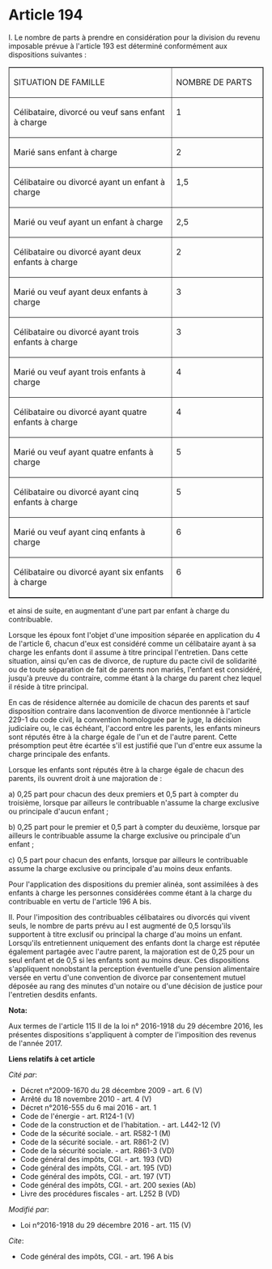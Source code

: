 # Article 194

I. Le nombre de parts à prendre en considération pour la division du revenu imposable prévue à l'article 193 est déterminé
conformément aux dispositions suivantes : 

<table align="center" border="1" cellpadding="0" cellspacing="0" width="680">
  <tbody>
    <tr>
      <td width="454">

SITUATION DE FAMILLE 

</td>
      <td width="227">

NOMBRE DE PARTS 

</td>
    </tr>
    <tr>
      <td valign="top" width="454">

Célibataire, divorcé ou veuf sans enfant à charge 

</td>
      <td valign="top" width="227">

1 

</td>
    </tr>
    <tr>
      <td valign="top" width="454">

Marié sans enfant à charge 

</td>
      <td valign="top" width="227">

2 

</td>
    </tr>
    <tr>
      <td valign="top" width="454">

Célibataire ou divorcé ayant un enfant à charge 

</td>
      <td valign="top" width="227">

1,5 

</td>
    </tr>
    <tr>
      <td valign="top" width="454">

Marié ou veuf ayant un enfant à charge 

</td>
      <td valign="top" width="227">

2,5 

</td>
    </tr>
    <tr>
      <td valign="top" width="454">

Célibataire ou divorcé ayant deux enfants à charge 

</td>
      <td valign="top" width="227">

2 

</td>
    </tr>
    <tr>
      <td valign="top" width="454">

Marié ou veuf ayant deux enfants à charge 

</td>
      <td valign="top" width="227">

3 

</td>
    </tr>
    <tr>
      <td valign="top" width="454">

Célibataire ou divorcé ayant trois enfants à charge 

</td>
      <td valign="top" width="227">

3 

</td>
    </tr>
    <tr>
      <td valign="top" width="454">

Marié ou veuf ayant trois enfants à charge 

</td>
      <td valign="top" width="227">

4 

</td>
    </tr>
    <tr>
      <td valign="top" width="454">

Célibataire ou divorcé ayant quatre enfants à charge 

</td>
      <td valign="top" width="227">

4 

</td>
    </tr>
    <tr>
      <td valign="top" width="454">

Marié ou veuf ayant quatre enfants à charge 

</td>
      <td valign="top" width="227">

5 

</td>
    </tr>
    <tr>
      <td valign="top" width="454">

Célibataire ou divorcé ayant cinq enfants à charge 

</td>
      <td valign="top" width="227">

5 

</td>
    </tr>
    <tr>
      <td valign="top" width="454">

Marié ou veuf ayant cinq enfants à charge 

</td>
      <td valign="top" width="227">

6 

</td>
    </tr>
    <tr>
      <td valign="top" width="454">

Célibataire ou divorcé ayant six enfants à charge 

</td>
      <td valign="top" width="227">

6 

</td>
    </tr>
  </tbody>
</table>

et ainsi de suite, en augmentant d'une part par enfant à charge du contribuable. 

Lorsque les époux font l'objet d'une imposition séparée en application du 4 de l'article 6, chacun d'eux est considéré comme
un célibataire ayant à sa charge les enfants dont il assume à titre principal l'entretien. Dans cette situation, ainsi qu'en
cas de divorce, de rupture du pacte civil de solidarité ou de toute séparation de fait de parents non mariés, l'enfant est
considéré, jusqu'à preuve du contraire, comme étant à la charge du parent chez lequel il réside à titre principal. 

En cas de résidence alternée au domicile de chacun des parents et sauf disposition contraire dans laconvention de divorce
mentionnée à l'article 229-1 du code civil, la  convention homologuée par le juge, la décision judiciaire ou, le cas échéant,
l'accord entre les parents, les enfants mineurs sont réputés être à la charge égale de l'un et de l'autre parent. Cette
présomption peut être écartée s'il est justifié que l'un d'entre eux assume la charge principale des enfants. 

Lorsque les enfants sont réputés être à la charge égale de chacun des parents, ils ouvrent droit à une majoration de : 

a) 0,25 part pour chacun des deux premiers et 0,5 part à compter du troisième, lorsque par ailleurs le contribuable n'assume
la charge exclusive ou principale d'aucun enfant ; 

b) 0,25 part pour le premier et 0,5 part à compter du deuxième, lorsque par ailleurs le contribuable assume la charge
exclusive ou principale d'un enfant ; 

c) 0,5 part pour chacun des enfants, lorsque par ailleurs le contribuable assume la charge exclusive ou principale d'au moins
deux enfants. 

Pour l'application des dispositions du premier alinéa, sont assimilées à des enfants à charge les personnes considérées comme
étant à la charge du contribuable en vertu de l'article 196 A bis.

II. Pour l'imposition des contribuables célibataires ou divorcés qui vivent seuls, le nombre de parts prévu au I est augmenté
de 0,5 lorsqu'ils supportent à titre exclusif ou principal la charge d'au moins un enfant. Lorsqu'ils entretiennent
uniquement des enfants dont la charge est réputée également partagée avec l'autre parent, la majoration est de 0,25 pour un
seul enfant et de 0,5 si les enfants sont au moins deux. Ces dispositions s'appliquent nonobstant la perception éventuelle
d'une pension alimentaire versée en vertu d'une convention de divorce par consentement mutuel déposée au rang des minutes
d'un notaire ou d'une décision de justice pour l'entretien desdits enfants.

**Nota:**

Aux termes de l'article 115 II de la loi n° 2016-1918 du 29 décembre 2016, les présentes dispositions s'appliquent à compter
de l'imposition des revenus de l'année 2017.

**Liens relatifs à cet article**

_Cité par_:

  - Décret n°2009-1670 du 28 décembre 2009 - art. 6 (V)
  - Arrêté du 18 novembre 2010 - art. 4 (V)
  - Décret n°2016-555 du 6 mai 2016 - art. 1
  - Code de l'énergie - art. R124-1 (V)
  - Code de la construction et de l'habitation. - art. L442-12 (V)
  - Code de la sécurité sociale. - art. R582-1 (M)
  - Code de la sécurité sociale. - art. R861-2 (V)
  - Code de la sécurité sociale. - art. R861-3 (VD)
  - Code général des impôts, CGI. - art. 193 (VD)
  - Code général des impôts, CGI. - art. 195 (VD)
  - Code général des impôts, CGI. - art. 197 (VT)
  - Code général des impôts, CGI. - art. 200 sexies (Ab)
  - Livre des procédures fiscales - art. L252 B (VD)

_Modifié par_:

  - Loi n°2016-1918 du 29 décembre 2016 - art. 115 (V)

_Cite_:

  - Code général des impôts, CGI. - art. 196 A bis
